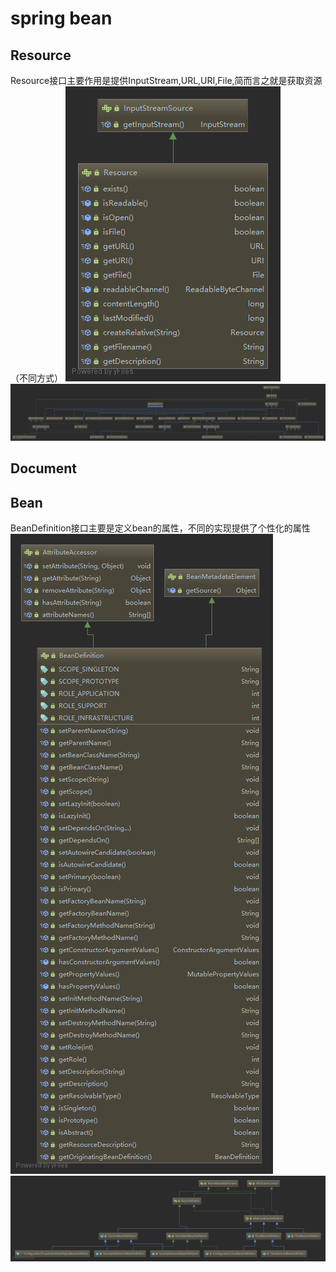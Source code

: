 # spring bean
## Resource 
Resource接口主要作用是提供InputStream,URL,URI,File,简而言之就是获取资源（不同方式）
![Resource](./Resource.png)
![Resource2](./Resource2.png)

## Document

## Bean
BeanDefinition接口主要是定义bean的属性，不同的实现提供了个性化的属性
![BeanDefinition](./BeanDefinition.png)
![BeanDefinition2](./BeanDefinition2.png)